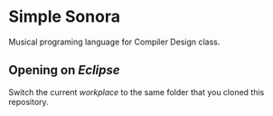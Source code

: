 # Simple Sonora
Musical programing language for Compiler Design class.

Opening on *Eclipse*
---------------------

Switch the current *workplace* to the same folder that you cloned this repository.
